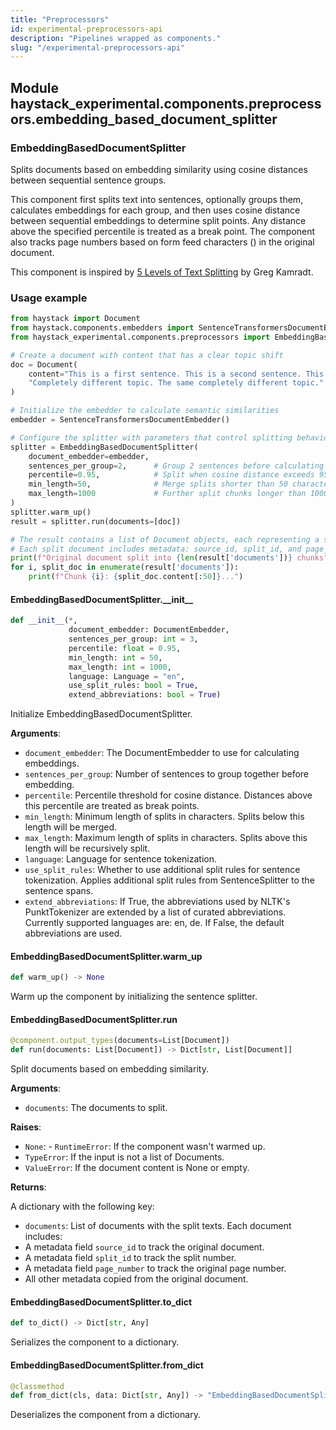 ```yaml
---
title: "Preprocessors"
id: experimental-preprocessors-api
description: "Pipelines wrapped as components."
slug: "/experimental-preprocessors-api"
---
```


<a id="haystack_experimental.components.preprocessors.embedding_based_document_splitter"></a>

## Module haystack\_experimental.components.preprocessors.embedding\_based\_document\_splitter

<a id="haystack_experimental.components.preprocessors.embedding_based_document_splitter.EmbeddingBasedDocumentSplitter"></a>

### EmbeddingBasedDocumentSplitter

Splits documents based on embedding similarity using cosine distances between sequential sentence groups.

This component first splits text into sentences, optionally groups them, calculates embeddings for each group,
and then uses cosine distance between sequential embeddings to determine split points. Any distance above
the specified percentile is treated as a break point. The component also tracks page numbers based on form feed
characters (``) in the original document.

This component is inspired by [5 Levels of Text Splitting](
    https://github.com/FullStackRetrieval-com/RetrievalTutorials/blob/main/tutorials/LevelsOfTextSplitting/5_Levels_Of_Text_Splitting.ipynb
) by Greg Kamradt.

### Usage example

```python
from haystack import Document
from haystack.components.embedders import SentenceTransformersDocumentEmbedder
from haystack_experimental.components.preprocessors import EmbeddingBasedDocumentSplitter

# Create a document with content that has a clear topic shift
doc = Document(
    content="This is a first sentence. This is a second sentence. This is a third sentence. "
    "Completely different topic. The same completely different topic."
)

# Initialize the embedder to calculate semantic similarities
embedder = SentenceTransformersDocumentEmbedder()

# Configure the splitter with parameters that control splitting behavior
splitter = EmbeddingBasedDocumentSplitter(
    document_embedder=embedder,
    sentences_per_group=2,      # Group 2 sentences before calculating embeddings
    percentile=0.95,            # Split when cosine distance exceeds 95th percentile
    min_length=50,              # Merge splits shorter than 50 characters
    max_length=1000             # Further split chunks longer than 1000 characters
)
splitter.warm_up()
result = splitter.run(documents=[doc])

# The result contains a list of Document objects, each representing a semantic chunk
# Each split document includes metadata: source_id, split_id, and page_number
print(f"Original document split into {len(result['documents'])} chunks")
for i, split_doc in enumerate(result['documents']):
    print(f"Chunk {i}: {split_doc.content[:50]}...")
```

<a id="haystack_experimental.components.preprocessors.embedding_based_document_splitter.EmbeddingBasedDocumentSplitter.__init__"></a>

#### EmbeddingBasedDocumentSplitter.\_\_init\_\_

```python
def __init__(*,
             document_embedder: DocumentEmbedder,
             sentences_per_group: int = 3,
             percentile: float = 0.95,
             min_length: int = 50,
             max_length: int = 1000,
             language: Language = "en",
             use_split_rules: bool = True,
             extend_abbreviations: bool = True)
```

Initialize EmbeddingBasedDocumentSplitter.

**Arguments**:

- `document_embedder`: The DocumentEmbedder to use for calculating embeddings.
- `sentences_per_group`: Number of sentences to group together before embedding.
- `percentile`: Percentile threshold for cosine distance. Distances above this percentile
are treated as break points.
- `min_length`: Minimum length of splits in characters. Splits below this length will be merged.
- `max_length`: Maximum length of splits in characters. Splits above this length will be recursively split.
- `language`: Language for sentence tokenization.
- `use_split_rules`: Whether to use additional split rules for sentence tokenization. Applies additional
split rules from SentenceSplitter to the sentence spans.
- `extend_abbreviations`: If True, the abbreviations used by NLTK's PunktTokenizer are extended by a list
of curated abbreviations. Currently supported languages are: en, de.
If False, the default abbreviations are used.

<a id="haystack_experimental.components.preprocessors.embedding_based_document_splitter.EmbeddingBasedDocumentSplitter.warm_up"></a>

#### EmbeddingBasedDocumentSplitter.warm\_up

```python
def warm_up() -> None
```

Warm up the component by initializing the sentence splitter.

<a id="haystack_experimental.components.preprocessors.embedding_based_document_splitter.EmbeddingBasedDocumentSplitter.run"></a>

#### EmbeddingBasedDocumentSplitter.run

```python
@component.output_types(documents=List[Document])
def run(documents: List[Document]) -> Dict[str, List[Document]]
```

Split documents based on embedding similarity.

**Arguments**:

- `documents`: The documents to split.

**Raises**:

- `None`: - `RuntimeError`: If the component wasn't warmed up.
- `TypeError`: If the input is not a list of Documents.
- `ValueError`: If the document content is None or empty.

**Returns**:

A dictionary with the following key:
- `documents`: List of documents with the split texts. Each document includes:
- A metadata field `source_id` to track the original document.
- A metadata field `split_id` to track the split number.
- A metadata field `page_number` to track the original page number.
- All other metadata copied from the original document.

<a id="haystack_experimental.components.preprocessors.embedding_based_document_splitter.EmbeddingBasedDocumentSplitter.to_dict"></a>

#### EmbeddingBasedDocumentSplitter.to\_dict

```python
def to_dict() -> Dict[str, Any]
```

Serializes the component to a dictionary.

<a id="haystack_experimental.components.preprocessors.embedding_based_document_splitter.EmbeddingBasedDocumentSplitter.from_dict"></a>

#### EmbeddingBasedDocumentSplitter.from\_dict

```python
@classmethod
def from_dict(cls, data: Dict[str, Any]) -> "EmbeddingBasedDocumentSplitter"
```

Deserializes the component from a dictionary.

